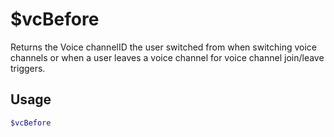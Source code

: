 # $vcBefore

Returns the Voice channelID the user switched from when switching voice channels or when a user leaves a voice channel for voice channel join/leave triggers.

## Usage

```bash
$vcBefore
```

